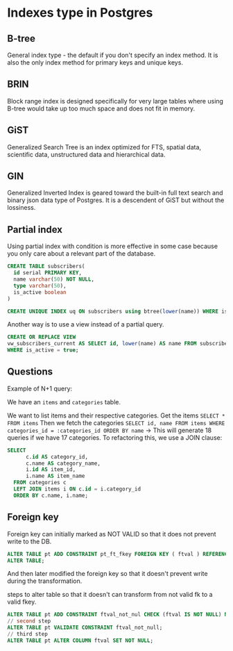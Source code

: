 # Indexes type in Postgres

## B-tree

General index type - the default if you don't specify an index method. It is also the only index method for primary keys and unique keys.

## BRIN

Block range index is designed specifically for very large tables where using B-tree would take up too much space and does not fit in memory.

## GiST

Generalized Search Tree is an index optimized for FTS, spatial data, scientific data, unstructured data and hierarchical data.

## GIN

Generalized Inverted Index is geared toward the built-in full text search and binary json data type of Postgres. It is a descendent of GiST but without the lossiness.

## Partial index

Using partial index with condition is more effective in some case because you only care about a relevant part of the database.

```SQL
CREATE TABLE subscribers(
  id serial PRIMARY KEY,
  name varchar(50) NOT NULL,
  type varchar(50),
  is_active boolean
)

CREATE UNIQUE INDEX uq ON subscribers using btree(lower(name)) WHERE is_active;
```

Another way is to use a view instead of a partial query.

```SQL
CREATE OR REPLACE VIEW
vw_subscribers_current AS SELECT id, lower(name) AS name FROM subscribers
WHERE is_active = true;
```

## Questions

Example of N+1 query:

We have an `items` and `categories` table.

We want to list items and their respective categories.
Get the items
`SELECT * FROM items`
Then we fetch the categories
`SELECT id, name FROM items WHERE categories_id = :categories_id ORDER BY name`
-> This will generate 18 queries if we have 17 categories.
To refactoring this, we use a JOIN clause:

```sql
SELECT
      c.id AS category_id,
      c.name AS category_name,
      i.id AS item_id,
      i.name AS item_name
  FROM categories c
  LEFT JOIN items i ON c.id = i.category_id
  ORDER BY c.name, i.name;
```

## Foreign key

Foreign key can initially marked as NOT VALID so that it does not prevent write to the DB.

```sql
ALTER TABLE pt ADD CONSTRAINT pt_ft_fkey FOREIGN KEY ( ftval ) REFERENCES ft(fk) NOT VALID;
ALTER TABLE;
```

And then later modified the foreign key so that it doesn't prevent write during the transformation.

steps to alter table so that it doesn't can transform from not valid fk to a valid fkey.

```sql
ALTER TABLE pt ADD CONSTRAINT ftval_not_nul CHECK (ftval IS NOT NULL) NOT VALID;
// second step
ALTER TABLE pt VALIDATE CONSTRAINT ftval_not_null;
// third step
ALTER TABLE pt ALTER COLUMN ftval SET NOT NULL;
```
